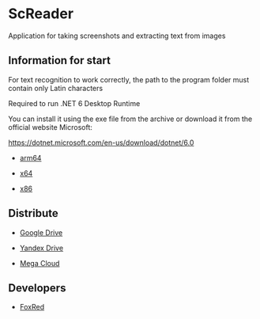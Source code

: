# ScReader
Application for taking screenshots and extracting text from images

## Information for start
For text recognition to work correctly, the path to the program folder must contain only Latin characters

Required to run .NET 6 Desktop Runtime

You can install it using the exe file from the archive or download it from the official website Microsoft:

https://dotnet.microsoft.com/en-us/download/dotnet/6.0

- [arm64](https://dotnet.microsoft.com/en-us/download/dotnet/thank-you/runtime-desktop-6.0.6-windows-arm64-installer)

- [x64](https://dotnet.microsoft.com/en-us/download/dotnet/thank-you/runtime-desktop-6.0.6-windows-x64-installer)

- [x86](https://dotnet.microsoft.com/en-us/download/dotnet/thank-you/runtime-desktop-6.0.6-windows-x86-installer)

## Distribute

- [Google Drive](https://drive.google.com/file/d/1kifsZ2QmL-Q1TuyoAgaLFIhnSOM0FHJW/view?usp=sharing)

- [Yandex Drive](https://disk.yandex.ru/d/qOXNLHDnMCuN5w)

- [Mega Cloud](https://mega.nz/file/B0I1kR6b#YpuPOLrEoKlNRPfxewypQlbx6Ay_3javoVPpPlYmqBg)


## Developers

- [FoxRed](https://github.com/FoxRed-cmd)
